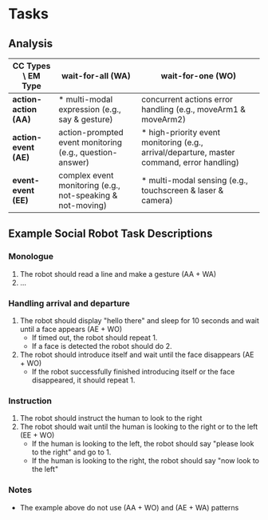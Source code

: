# Tasks

## Analysis

| CC Types \ EM Type     | wait-for-all (WA)                                          | wait-for-one (WO)                                                                           |
| ---------------------- | ---------------------------------------------------------- | ------------------------------------------------------------------------------------------- |
| **action-action (AA)** | \* multi-modal expression (e.g., say & gesture)            | concurrent actions error handling (e.g., moveArm1 & moveArm2)                               |
| **action-event (AE)**  | action-prompted event monitoring (e.g., question-answer)   | \* high-priority event monitoring (e.g., arrival/departure, master command, error handling) |
| **event-event (EE)**   | complex event monitoring (e.g., not-speaking & not-moving) | \* multi-modal sensing (e.g., touchscreen & laser & camera)                                 |

## Example Social Robot Task Descriptions

### Monologue

1. The robot should read a line and make a gesture (AA + WA)
2. ...

### Handling arrival and departure

1. The robot should display "hello there" and sleep for 10 seconds and wait until a face appears (AE + WO)
   - If timed out, the robot should repeat 1.
   - If a face is detected the robot should do 2.
2. The robot should introduce itself and wait until the face disappears (AE + WO)
   - If the robot successfully finished introducing itself or the face disappeared, it should repeat 1.

### Instruction

1. The robot should instruct the human to look to the right
2. The robot should wait until the human is looking to the right or to the left (EE + WO)
   - If the human is looking to the left, the robot should say "please look to the right" and go to 1.
   - If the human is looking to the right, the robot should say "now look to the left"

### Notes

- The example above do not use (AA + WO) and (AE + WA) patterns
